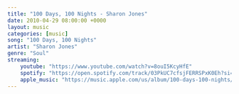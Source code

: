 ```yaml
---
title: "100 Days, 100 Nights - Sharon Jones"
date: 2010-04-29 08:00:00 +0000
layout: music
categories: [music]
song: "100 Days, 100 Nights"
artist: "Sharon Jones"
genre: "Soul"
streaming:
    youtube: "https://www.youtube.com/watch?v=8ouI5KcyHfE"
    spotify: "https://open.spotify.com/track/03PkUC7cfsjFERRSPxK0Eh?si=ec3bd226e6f94288"
    apple_music: "https://music.apple.com/us/album/100-days-100-nights/1485044241?i=1485044242"
---
```

